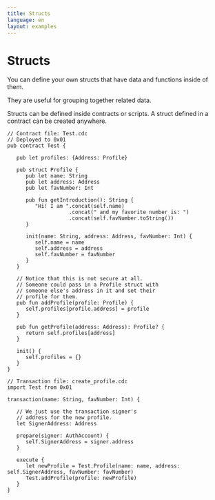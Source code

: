 ```yaml
---
title: Structs
language: en
layout: examples
---
```


# Structs

You can define your own structs that have data and functions inside of them.

They are useful for grouping together related data.

Structs can be defined inside contracts or scripts. A struct defined in a contract can be created anywhere.

```cadence
// Contract file: Test.cdc
// Deployed to 0x01
pub contract Test {

   pub let profiles: {Address: Profile}

   pub struct Profile {
      pub let name: String
      pub let address: Address
      pub let favNumber: Int

      pub fun getIntroduction(): String {
         "Hi! I am ".concat(self.name)
                    .concat(" and my favorite number is: ")
                    .concat(self.favNumber.toString())
      }
      
      init(name: String, address: Address, favNumber: Int) {
         self.name = name
         self.address = address
         self.favNumber = favNumber
      }
   }

   // Notice that this is not secure at all.
   // Someone could pass in a Profile struct with 
   // someone else's address in it and set their
   // profile for them.
   pub fun addProfile(profile: Profile) {
      self.profiles[profile.address] = profile
   }

   pub fun getProfile(address: Address): Profile? {
      return self.profiles[address]
   }

   init() {
      self.profiles = {}
   }
}
```

```cadence
// Transaction file: create_profile.cdc
import Test from 0x01

transaction(name: String, favNumber: Int) {

   // We just use the transaction signer's
   // address for the new profile.
   let SignerAddress: Address

   prepare(signer: AuthAccount) {
      self.SignerAddress = signer.address
   }

   execute {
      let newProfile = Test.Profile(name: name, address: self.SignerAddress, favNumber: favNumber)
      Test.addProfile(profile: newProfile)
   }
}
```